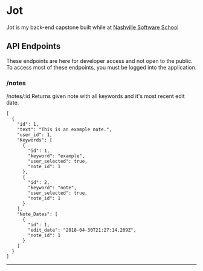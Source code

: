 # Jot
Jot is my back-end capstone built while at [Nashville Software School](http://nashvillesoftwareschool.com/)

## API Endpoints
These endpoints are here for developer access and not open to the public.  To access most of these endpoints, you must be logged into the application.
### /notes
/notes/:id 
Returns given note with all keywords and it's most recent edit date.
```
[
  {
    "id": 1,
    "text": "This is an example note.",
    "user_id": 1,
    "Keywords": [
      {
        "id": 1,
        "keyword": "example",
        "user_selected": true,
        "note_id": 1
      },
      {
        "id": 2,
        "keyword": "note",
        "user_selected": true,
        "note_id": 1
      }
    ],
    "Note_Dates": [
      {
        "id": 1,
        "edit_date": "2018-04-30T21:27:14.209Z",
        "note_id": 1
      }
    ]
  }
]
```
___